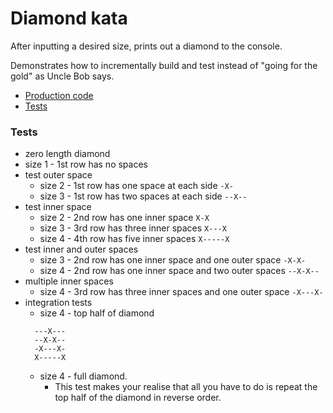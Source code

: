 # Diamond kata

After inputting a desired size, prints out a diamond to the console.

Demonstrates how to incrementally build and test instead of "going for the gold" as Uncle Bob says.

- [Production code](https://github.com/grant-burgess/tdd-katas/blob/master/diamond/src/main/java/com/grantburgess/Diamond.java)
- [Tests](https://github.com/grant-burgess/tdd-katas/blob/master/diamond/src/test/java/com/grantburgess/DiamondTest.java)

  
### Tests
- zero length diamond
- size 1 - 1st row has no spaces
- test outer space
  - size 2 - 1st row has one space at each side `-X-`
  - size 3 - 1st row has two spaces at each side `--X--`
- test inner space
  - size 2 - 2nd row has one inner space `X-X`
  - size 3 - 3rd row has three inner spaces `X---X`
  - size 4 - 4th row has five inner spaces `X-----X`
- test inner and outer spaces
  - size 3 - 2nd row has one inner space and one outer space `-X-X-`
  - size 4 - 2nd row has one inner space and two outer spaces `--X-X--`
- multiple inner spaces
  - size 4 - 3rd row has three inner spaces and one outer space `-X---X-`
- integration tests
  - size 4 - top half of diamond
  ```
    ---X---
    --X-X--
    -X---X-
    X-----X
  ```
  - size 4 - full diamond. 
    - This test makes your realise that all you have to do is repeat the top half of the diamond in reverse order.